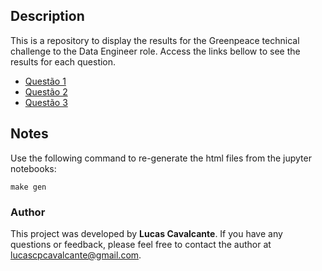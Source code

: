 ## Description

This is a repository to display the results for the Greenpeace technical challenge to the Data Engineer role. Access the links bellow to see the results for each question.

- [Questão 1](https://cavalcantelucas.github.io/greenpeace/1.html)
- [Questão 2](https://cavalcantelucas.github.io/greenpeace/2.html)
- [Questão 3](https://cavalcantelucas.github.io/greenpeace/3.md)


## Notes

Use the following command to re-generate the html files from the jupyter notebooks:

```terminal
make gen
```

### Author

This project was developed by **Lucas Cavalcante**. If you have any questions or feedback, please feel free to contact the author at lucascpcavalcante@gmail.com.